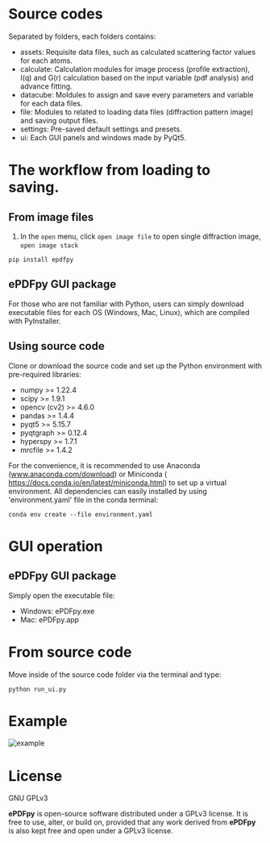 # Source codes

Separated by folders, each folders contains:
- assets: Requisite data files, such as calculated scattering factor values for each atoms.
- calculate: Calculation modules for image process (profile extraction), I(q) and G(r) calculation based on the input variable (pdf analysis) and advance fitting.
- datacube: Moldules to assign and save every parameters and variable for each data files.
- file: Modules to related to loading data files (diffraction pattern image) and saving output files.
- settings: Pre-saved default settings and presets.
- ui: Each GUI panels and windows made by PyQt5.

# The workflow from loading to saving.
## From image files
1) In the `open` menu, click `open image file` to open single diffraction image, `open image stack`


```
pip install epdfpy
```


## ePDFpy GUI package
For those who are not familiar with Python, users can simply download executable files for each OS (Windows, Mac, Linux), which are compiled with PyInstaller.

## Using source code
Clone or download the source code and set up the Python environment with pre-required libraries:

- numpy >= 1.22.4
- scipy >= 1.9.1
- opencv (cv2) >= 4.6.0
- pandas >= 1.4.4
- pyqt5 >= 5.15.7
- pyqtgraph >= 0.12.4
- hyperspy >= 1.7.1
- mrcfile >= 1.4.2

For the convenience, it is recommended to use Anaconda (www.anaconda.com/download) or Miniconda ( https://docs.conda.io/en/latest/miniconda.html) to set up a virtual environment. All dependencies can easily installed by using 'environment.yaml' file in the conda terminal:
```
conda env create --file environment.yaml
```
# GUI operation
## ePDFpy GUI package
Simply open the executable file:
- Windows: ePDFpy.exe
- Mac: ePDFpy.app

# From source code
Move inside of the source code folder via the terminal and type:
```
python run_ui.py
```


# Example
![example](https://github.com/GWlab-SKKU/ePDFpy/assets/59153513/aa1f59c5-0daa-4276-81f4-d48a829b3b56)




# License

GNU GPLv3

**ePDFpy** is open-source software distributed under a GPLv3 license.
It is free to use, alter, or build on, provided that any work derived from **ePDFpy** is also kept free and open under a GPLv3 license.
